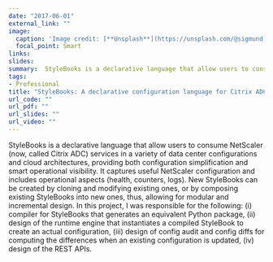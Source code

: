 ```yaml
---
date: "2017-06-01"
external_link: ""
image:
  caption: 'Image credit: [**Unsplash**](https://unsplash.com/@sigmund)'
  focal_point: Smart
links:
slides: 
summary:  StyleBooks is a declarative language that allow users to consume NetScaler (now, called Citrix ADC) services in a variety of data center configurations and cloud architectures, providing both configuration simplification and smart operational visibility.
tags:
- Professional
title: "StyleBooks: A declarative configuration language for Citrix ADC"
url_code: ""
url_pdf: ""
url_slides: ""
url_video: ""
---
```


StyleBooks is a declarative
language that allow users to consume NetScaler (now, called Citrix ADC)
services in a variety of data center configurations and cloud
architectures, providing both configuration simplification and smart
operational visibility. It captures useful NetScaler configuration and
includes operational aspects (health, counters, logs). New StyleBooks can be
created by cloning and modifying existing ones, or by composing existing
StyleBooks into new ones, thus, allowing for modular and incremental design.
In this project, I was responsible for the following: (i) compiler for
StyleBooks that generates an equivalent Python package, (ii) design of the
runtime engine that instantiates a compiled StyleBook to create an actual
configuration, (iii) design of config audit and config diffs for computing the
differences when an existing configuration is updated, (iv) design of the
REST APIs.